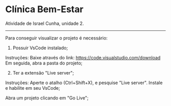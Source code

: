 # Clínica Bem-Estar
Atividade de Israel Cunha, unidade 2.

________________________________________________

Para conseguir visualizar o projeto é necessário:   

1. Possuir VsCode instalado;

Instruções: Baixe através do link: https://code.visualstudio.com/download
Em seguida, abra a pasta do projeto;

2. Ter a extensão "Live server";

Instruções: Aperte o atalho (Ctrl+Shift+X), e pesquise "Live server". Instale e habilite em seu VsCode;

Abra um projeto clicando em "Go Live";